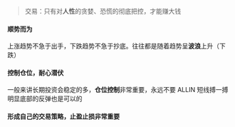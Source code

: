 
> 交易：只有对**人性**的贪婪、恐慌的彻底把控，才能赚大钱
#### 顺势而为

上涨趋势不急于出手，下跌趋势不急于抄底。往往都是随着趋势呈**波浪**上升（下跌）

#### 控制仓位，耐心潜伏
一般来讲长期投资会稳定的多，**仓位控制**非常重要，永远不要 ALLIN
短线搏一搏明显底部的反弹也是可以的


#### 形成自己的交易策略，止盈止损非常重要
